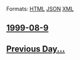 
Formats: [HTML](1999/08/9/index.html)  [JSON](1999/08/9/index.json)  [XML](1999/08/9/index.xml)  

## [1999-08-9](/news/1999/08/9/index.md)

## [Previous Day...](/news/1999/08/8/index.md)

